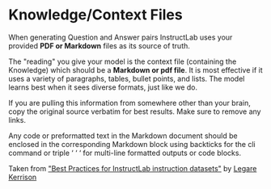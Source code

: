 # Knowledge/Context Files


When generating Question and Answer pairs InstructLab uses your provided **PDF or Markdown** files as its source of truth.

The "reading" you give your model is the context file (containing the Knowledge) which should be a **Markdown or pdf file**. It is most effective if it uses a variety of paragraphs, tables, bullet points, and lists. The model learns best when it sees diverse formats, just like we do. 

If you are pulling this information from somewhere other than your brain, copy the original source verbatim for best results. Make sure to remove any links. 

Any code or preformatted text in the Markdown document should be enclosed in the corresponding Markdown block using backticks for the cli command or triple ‘ ‘ ‘ for multi-line formatted outputs or code blocks. 

Taken from ["Best Practices for InstructLab instruction datasets"](https://developers.redhat.com/articles/2024/11/21/best-practices-instructlab-instruction-datasets#)  by [Legare Kerrison](https://developers.redhat.com/author/legare-kerrison)


